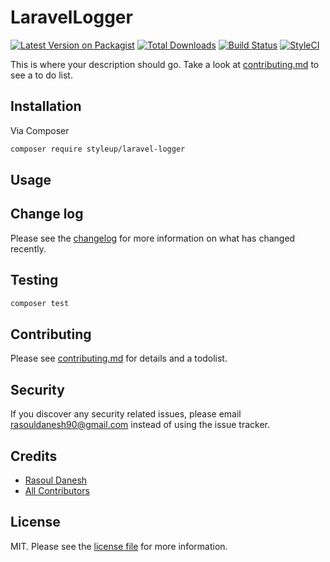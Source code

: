 # LaravelLogger

[![Latest Version on Packagist][ico-version]][link-packagist]
[![Total Downloads][ico-downloads]][link-downloads]
[![Build Status][ico-travis]][link-travis]
[![StyleCI][ico-styleci]][link-styleci]

This is where your description should go. Take a look at [contributing.md](contributing.md) to see a to do list.

## Installation

Via Composer

```bash
composer require styleup/laravel-logger
```

## Usage

## Change log

Please see the [changelog](changelog.md) for more information on what has changed recently.

## Testing

```bash
composer test
```

## Contributing

Please see [contributing.md](contributing.md) for details and a todolist.

## Security

If you discover any security related issues, please email rasouldanesh90@gmail.com instead of using the issue tracker.

## Credits

- [Rasoul Danesh][link-author]
- [All Contributors][link-contributors]

## License

MIT. Please see the [license file](license.md) for more information.

[ico-version]: https://img.shields.io/packagist/v/styleup/laravel-logger.svg?style=flat-square
[ico-downloads]: https://img.shields.io/packagist/dt/styleup/laravel-logger.svg?style=flat-square
[ico-travis]: https://img.shields.io/travis/styleup/laravel-logger/master.svg?style=flat-square
[ico-styleci]: https://styleci.io/repos/12345678/shield

[link-packagist]: https://packagist.org/packages/styleup/laravel-logger
[link-downloads]: https://packagist.org/packages/styleup/laravel-logger
[link-travis]: https://travis-ci.org/styleup/laravel-logger
[link-styleci]: https://styleci.io/repos/12345678
[link-author]: https://github.com/styleup
[link-contributors]: ../../contributors
